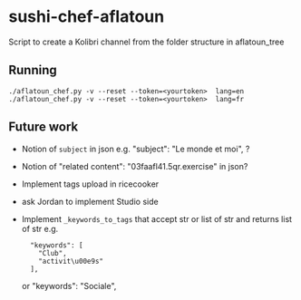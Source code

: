 # sushi-chef-aflatoun
Script to create a Kolibri channel from the folder structure in aflatoun_tree



Running
-------

    ./aflatoun_chef.py -v --reset --token=<yourtoken>  lang=en
    ./aflatoun_chef.py -v --reset --token=<yourtoken>  lang=fr



Future work
-----------

  - Notion of `subject` in json e.g. "subject": "Le monde et moi", ?
  - Notion of "related content": "03faafl41.5qr.exercise" in json?
  - Implement tags upload in ricecooker
  - ask Jordan to implement Studio side
  - Implement `_keywords_to_tags` that accept str or list of str and returns list of str
      e.g.

          "keywords": [
            "Club",
            "activit\u00e9s"
          ],
      or
          "keywords": "Sociale",


